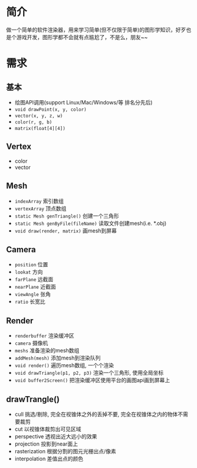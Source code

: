 # 简介
做一个简单的软件渲染器，用来学习简单(但不仅限于简单)的图形学知识，好歹也是个游戏开发，图形学都不会就有点尴尬了，不是么，朋友~~
# 需求
## 基本
* 绘图API调用(support Linux/Mac/Windows/等 排名分先后)
* `void drawPoint(x, y, color)`
* `vector(x, y, z, w)`
* `color(r, g, b)`
* `matrix(float[4][4])`

## Vertex
* color
* vector

## Mesh
* `indexArray` 索引数组
* `vertexArray` 顶点数组
* `static Mesh genTriangle()` 创建一个三角形
* `static Mesh genByFile(fileName)` 读取文件创建mesh(i.e. *.obj)
* `void draw(render, matrix)` 画mesh到屏幕

## Camera
* `position` 位置
* `lookat` 方向
* `farPlane` 远截面
* `nearPlane` 近截面
* `viewAngle` 张角
* `ratio` 长宽比

## Render
* `renderbuffer` 渲染缓冲区
* `camera` 摄像机
* `meshs` 准备渲染的mesh数组
* `addMesh(mesh)` 添加mesh到渲染队列
* `void render()` 遍历mesh数组, 一个个渲染
* `void drawTriangle(p1, p2, p3)` 渲染一个三角形, 使用全局坐标
* `void buffer2Screen()` 把渲染缓冲区使用平台的画图api画到屏幕上

## drawTrangle()
* cull 挑选/剔除, 完全在视锥体之外的丢掉不要, 完全在视锥体之内的物体不需要裁剪
* cut 以视锥体裁剪出可见区域
* perspective 透视出近大远小的效果
* projection 投影到near面上
* rasterization 根据分割的图元光栅出点/像素
* interpolation 差值出点的颜色